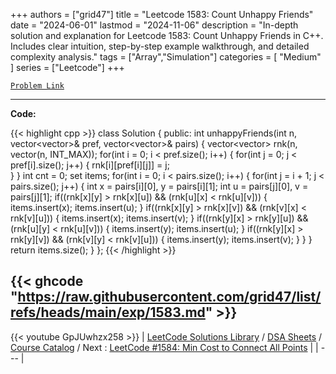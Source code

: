 
+++
authors = ["grid47"]
title = "Leetcode 1583: Count Unhappy Friends"
date = "2024-06-01"
lastmod = "2024-11-06"
description = "In-depth solution and explanation for Leetcode 1583: Count Unhappy Friends in C++. Includes clear intuition, step-by-step example walkthrough, and detailed complexity analysis."
tags = ["Array","Simulation"]
categories = [
    "Medium"
]
series = ["Leetcode"]
+++



[`Problem Link`](https://leetcode.com/problems/count-unhappy-friends/description/)

---
**Code:**

{{< highlight cpp >}}
class Solution {
public:
    int unhappyFriends(int n, vector<vector<int>>& pref, vector<vector<int>>& pairs) {
        vector<vector<int>> rnk(n, vector<int>(n, INT_MAX));
        for(int i = 0; i < pref.size(); i++) {
            for(int j = 0; j < pref[i].size(); j++) {
                rnk[i][pref[i][j]] = j;                
            }
        }
        int cnt = 0;
        set<int> items;
        for(int i = 0; i < pairs.size(); i++) {
            for(int j = i + 1; j < pairs.size(); j++) {
                int x = pairs[i][0], y = pairs[i][1];
                int u = pairs[j][0], v = pairs[j][1];
                if((rnk[x][y] > rnk[x][u]) && (rnk[u][x] < rnk[u][v])) {
                    items.insert(x);
                    items.insert(u);
                }
                if((rnk[x][y] > rnk[x][v]) && (rnk[v][x] < rnk[v][u])) {
                    items.insert(x);
                    items.insert(v);
                }
                if((rnk[y][x] > rnk[y][u]) && (rnk[u][y] < rnk[u][v])) {
                    items.insert(y);
                    items.insert(u);
                }
                if((rnk[y][x] > rnk[y][v]) && (rnk[v][y] < rnk[v][u])) {
                    items.insert(y);
                    items.insert(v);
                }
            }
        }
        return items.size();
    }
};
{{< /highlight >}}

{{< ghcode "https://raw.githubusercontent.com/grid47/list/refs/heads/main/exp/1583.md" >}}
---
{{< youtube GpJUwhzx258 >}}
| [LeetCode Solutions Library](https://grid47.xyz/leetcode/) / [DSA Sheets](https://grid47.xyz/sheets/) / [Course Catalog](https://grid47.xyz/courses/) / Next : [LeetCode #1584: Min Cost to Connect All Points](https://grid47.xyz/leetcode/solution-1584-min-cost-to-connect-all-points/) |
| --- |
